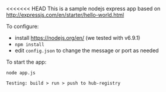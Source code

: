 <<<<<<< HEAD
This is a sample nodejs express app based on
http://expressjs.com/en/starter/hello-world.html

To configure:

* install https://nodejs.org/en/ (we tested with v6.9.1)
* `npm install`
* edit `config.json` to change the message or port as needed

To start the app:

```
node app.js
```


```
Testing: build > run > push to hub-registry
```
